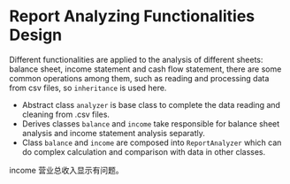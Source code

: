 # Report Analyzing Functionalities Design

Different functionalities are applied to the analysis of different sheets: balance
sheet, income statement and cash flow statement, there are some common operations
among them, such as reading and processing data from csv files, so `inheritance`
is used here.

- Abstract class `analyzer` is base class to complete the data reading and cleaning
from .csv files.
- Derives classes `balance` and `income` take responsible for balance sheet analysis
and income statement analysis separatly.
- Class `balance` and `income` are composed into `ReportAnalyzer` which can do
complex calculation and comparison with data in other classes.

income 营业总收入显示有问题。
